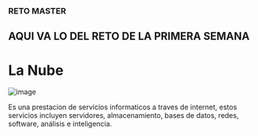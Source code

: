 ### RETO MASTER 
## AQUI VA LO DEL RETO DE LA PRIMERA SEMANA

# La Nube

![image](https://tynmedia.com/tynmag/wp-content/uploads/sites/3/2019/06/El-futuro-empresarial-est%C3%A1-en-la-nube-e1560566724502.png)

Es una prestacion de servicios informaticos a traves de internet, estos servicios incluyen servidores, almacenamiento, bases de datos, redes, software, análisis e inteligencia.
